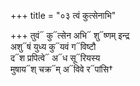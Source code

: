 +++
title = "०३ त्वं कुत्सेनाभि"

+++
तुवं᳓ कु᳓त्सेन अभि᳓ शु᳓ष्णम् इन्द्र  
अशु᳓षं युध्य कु᳓यवं ग᳓विष्टौ  
द᳓श प्रपित्वे᳓ अ᳓ध सू᳓रियस्य  
मुषाय᳓श् चक्र᳓म् अ᳓विवे र᳓पांसि†